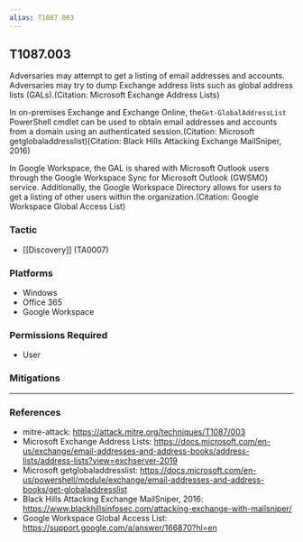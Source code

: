 ```yaml
---
alias: T1087.003
---
```


## T1087.003

Adversaries may attempt to get a listing of email addresses and accounts. Adversaries may try to dump Exchange address lists such as global address lists (GALs).(Citation: Microsoft Exchange Address Lists)

In on-premises Exchange and Exchange Online, the<code>Get-GlobalAddressList</code> PowerShell cmdlet can be used to obtain email addresses and accounts from a domain using an authenticated session.(Citation: Microsoft getglobaladdresslist)(Citation: Black Hills Attacking Exchange MailSniper, 2016)

In Google Workspace, the GAL is shared with Microsoft Outlook users through the Google Workspace Sync for Microsoft Outlook (GWSMO) service. Additionally, the Google Workspace Directory allows for users to get a listing of other users within the organization.(Citation: Google Workspace Global Access List)


### Tactic
- [[Discovery]] (TA0007)

### Platforms
- Windows
- Office 365
- Google Workspace

### Permissions Required
- User

### Mitigations


---
### References

- mitre-attack: https://attack.mitre.org/techniques/T1087/003
- Microsoft Exchange Address Lists: https://docs.microsoft.com/en-us/exchange/email-addresses-and-address-books/address-lists/address-lists?view=exchserver-2019
- Microsoft getglobaladdresslist: https://docs.microsoft.com/en-us/powershell/module/exchange/email-addresses-and-address-books/get-globaladdresslist
- Black Hills Attacking Exchange MailSniper, 2016: https://www.blackhillsinfosec.com/attacking-exchange-with-mailsniper/
- Google Workspace Global Access List: https://support.google.com/a/answer/166870?hl=en
